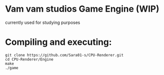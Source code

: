 # Vam vam studios Game Engine (WIP)
currently used for studying purposes

# Compiling and executing:
```
git clone https://github.com/Sara01-s/CPU-Renderer.git
cd CPU-Renderer/Engine
make
./game
